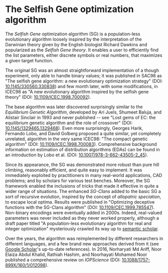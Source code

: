 The Selfish Gene optimization algorithm
=======================================

The *Selfish Gene* optimization algorithm (SG) is a population-less evolutionary algorithm loosely inspired by the interpretation of the Darwinian theory given by the English biologist Richard Dawkins and popularized as the *Selfish Gene theory*. It enables a user to efficiently find the list parameters, either discrete symbols or real numbers, that maximizes a given target function.

The original SG was an almost straightforward implementation of a though experiment, only able to handle binary values; it was published in SAC98 as "The selfish gene algorithm: a new evolutionary optimization strategy" (DOI: [10.1145/330560.330838](http://doi.org/10.1145/330560.330838)) and few month later, with some modifications, in ICEC98 as "A new evolutionary algorithm inspired by the selfish gene theory" (DOI: [10.1109/ICEC.1998.700092](http://doi.org/10.1109/ICEC.1998.700092)).  

The base algorithm was later discovered surprisingly similar to the *Equilibrium Genetic Algorithm*, developed by Ari Juels, Shumeet Baluja, and Alistair Sinclair in 1993 and never published -- see "Lost gems of EC: the equilibrium genetic algorithm and the role of crossover" (DOI: [10.1145/1329465.1329468](http://doi.org/10.1145/1329465.1329468)). Even more surprisingly, Georges Harik, Fernando Lobo, and David Golberg proposed a quite similar, yet completely unrelated, algorithm in the very same ICEC98: "The compact genetic algorithm" (DOI: [10.1109/ICEC.1998.700083](http://doi.org/10.1109/ICEC.1998.700083)). Comprehensive background information on estimation of distribution algorithms (EDAs) can be found in an introduction by Lobo et al. (DOI: [10.1007/978-3-662-43505-2_45](http://doi.org/10.1007/978-3-662-43505-2_45)).

Since its appearance, the SG was demonstrated more robust than pure hill climbing, reasonably efficient, and quite easy to implement. It was immediately exploited by practitioners in many real-world applications, CAD problems; and by scholars for various test benches. Moreover, the SG framework enabled the inclusions of tricks that made it effective in quite a wider range of situations. The enhanced *SG-Clans* added to the basic SG a sort of recursive evolution, inspired by the concept of *allopatric speciation*, to escape local optima. Results were published in "Optimizing deceptive functions with the SG-Clans algorithm" (DOI: [10.1109/CEC.1999.785547](http://doi.org/10.1109/CEC.1999.785547)). Non-binary encodings were eventually added in 2000s. Indeed, real-valued parameters was never included as they never worked properly, although a draft paper titled "A population-less evolutionary algorithm for real and integer optimization" mysteriously crawled its way up to [semantic scholar](https://www.semanticscholar.org/paper/A-Population-Less-Evolutionary-Algorithm-for-Real-Sanchez-Schillaci/6d4025e700d67888ab18ff1e358d15b60bb7167a).

Over the years, the algorithm was reimplemented by different researchers in different languages, and a few brand new approaches derived from it (see [Google Scholar](https://goo.gl/Baw9I8)'s up-to-date references). In 2016, Norharyati Md Ariff, Noor Elaiza Abdul Khalid, Rathiah Hashim, and Noorhayati Mohamed Noor published a comprehensive review on *IOPScience* (DOI: [10.1088/1757-899X/160/1/012098](http://iopscience.iop.org/article/10.1088/1757-899X/160/1/012098/meta)). 

